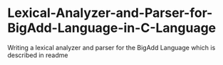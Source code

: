 # Lexical-Analyzer-and-Parser-for-BigAdd-Language-in-C-Language
Writing a lexical analyzer and parser for the BigAdd Language which is described in readme
